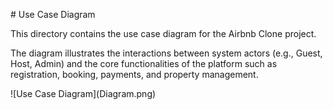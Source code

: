 \# Use Case Diagram



This directory contains the use case diagram for the Airbnb Clone project.



The diagram illustrates the interactions between system actors (e.g., Guest, Host, Admin) and the core functionalities of the platform such as registration, booking, payments, and property management.



!\[Use Case Diagram](Diagram.png)

